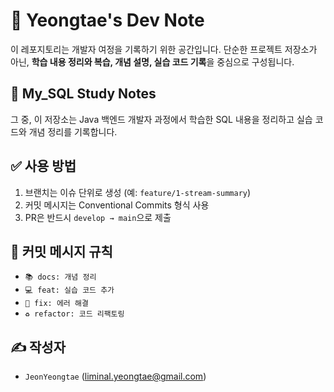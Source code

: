# 📘 Yeongtae's Dev Note

이 레포지토리는 개발자 여정을 기록하기 위한 공간입니다. 단순한 프로젝트 저장소가 아닌, **학습 내용 정리와 복습, 개념 설명, 실습 코드 기록**을 중심으로 구성됩니다.

## 📗 My_SQL Study Notes

그 중, 이 저장소는 Java 백엔드 개발자 과정에서 학습한 SQL 내용을 정리하고 실습 코드와 개념 정리를 기록합니다.

## ✅ 사용 방법

1. 브랜치는 이슈 단위로 생성 (예: `feature/1-stream-summary`)
2. 커밋 메시지는 Conventional Commits 형식 사용
3. PR은 반드시 `develop → main`으로 제출

## 🧩 커밋 메시지 규칙

- `📚 docs: 개념 정리`
- `💻 feat: 실습 코드 추가`
- `🐞 fix: 에러 해결`
- `♻️ refactor: 코드 리팩토링`

## ✍️ 작성자

- `JeonYeongtae` (liminal.yeongtae@gmail.com)
